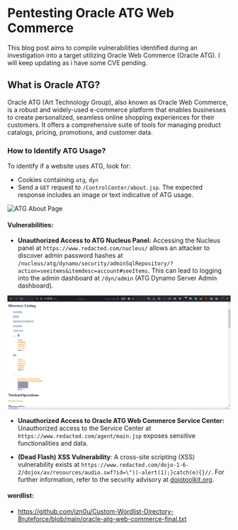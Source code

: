 # Pentesting Oracle ATG Web Commerce

This blog post aims to compile vulnerabilities identified during an investigation into a target utilizing Oracle Web Commerce (Oracle ATG).
 I will keep updating as i have some CVE pending.

## What is Oracle ATG?

Oracle ATG (Art Technology Group), also known as Oracle Web Commerce, is a robust and widely-used e-commerce platform that enables businesses to create personalized, seamless online shopping experiences for their customers. It offers a comprehensive suite of tools for managing product catalogs, pricing, promotions, and customer data.


### How to Identify ATG Usage?

To identify if a website uses ATG, look for:
- Cookies containing `atg`, `dyn`
- Send a `GET` request to `/ControlCenter/about.jsp`. The expected response includes an image or text indicative of ATG usage.

![ATG About Page](https://raw.githubusercontent.com/izn0u/izn0u.github.io/main/images/atg-about.png)

#### Vulnerabilities:

- **Unauthorized Access to ATG Nucleus Panel:** Accessing the Nucleus panel at `https://www.redacted.com/nucleus/` allows an attacker to discover admin password hashes at `/nucleus/atg/dynamo/security/adminSqlRepository/?action=seeitems&itemdesc=account#seeItems`. This can lead to logging into the admin dashboard at `/dyn/admin` (ATG Dynamo Server Admin dashboard).

![Nucleus ATG Panel](https://raw.githubusercontent.com/izn0u/izn0u.github.io/main/images/nucleus-atg.png)

- **Unauthorized Access to Oracle ATG Web Commerce Service Center:** Unauthorized access to the Service Center at `https://www.redacted.com/agent/main.jsp` exposes sensitive functionalities and data.

- **(Dead Flash) XSS Vulnerability**: A cross-site scripting (XSS) vulnerability exists at `https://www.redacted.com/dojo-1-6-2/dojox/av/resources/audio.swf?id=\"))-alert(1);}catch(e){}//`. For further information, refer to the security advisory at [dojotoolkit.org](https://dojotoolkit.org/blog/dojo-security-advisory-2014-12-08).


#### wordlist:
 - https://github.com/izn0u/Custom-Wordlist-Directory-Bruteforce/blob/main/oracle-atg-web-commerce-final.txt